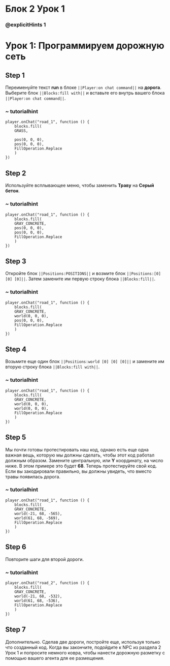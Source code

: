 # Блок 2 Урок 1
### @explicitHints 1

# Урок 1: Программируем дорожную сеть

## Step 1
Переименуйте текст **run** в блоке ``||Player:on chat command||`` на  **дорога**. Выберите блок ``||Blocks:fill with||`` и вставьте его внутрь вашего блока ``||Player:on chat command||``.

### ~ tutorialhint
``` blocks
player.onChat("road_1", function () {
    blocks.fill(
    GRASS,

    pos(0, 0, 0),
    pos(0, 0, 0),
    FillOperation.Replace
    )
})
```

## Step 2
Используйте всплывающее меню, чтобы заменить **Траву** на **Серый бетон**.
### ~ tutorialhint

``` blocks
player.onChat("road_1", function () {
    blocks.fill(
    GRAY_CONCRETE,
    pos(0, 0, 0),
    pos(0, 0, 0),
    FillOperation.Replace
    )
})
```

## Step 3
Откройте блок ``||Positions:POSITIONS||`` и возмите блок ``||Positions:[0] [0] [0]||``. Затем замените им первую строку блока ``||Blocks:fill||``.

### ~ tutorialhint
``` blocks
player.onChat("road_1", function () {
    blocks.fill(
    GRAY_CONCRETE,
    world(0, 0, 0),
    pos(0, 0, 0),
    FillOperation.Replace
    )
})
```

## Step 4
Возьмите еще один блок ``||Positions:world [0] [0] [0]||`` и замените им вторую строку блока ``||Blocks:fill with||``.

### ~ tutorialhint
``` blocks
player.onChat("road_1", function () {
    blocks.fill(
    GRAY_CONCRETE,
    world(0, 0, 0),
    world(0, 0, 0),
    FillOperation.Replace
    )
})
```

## Step 5
Мы почти готовы протестировать наш код, однако есть еще одна важная вещь, которую мы должны сделать, чтобы этот код работал должным образом. Замените центральную, или **Y** координату, на число ниже. В этом примере это будет **68**. Теперь протестируйте свой код. Если вы закодировали правильно, вы должны увидеть, что вместо травы появилась дорога.

### ~ tutorialhint
``` blocks
player.onChat("road_1", function () {
    blocks.fill(
    GRAY_CONCRETE,
    world(-21, 68, -565),
    world(61, 68, -569),
    FillOperation.Replace
    )
})

```

## Step 6
Повторите шаги для второй дороги.

### ~ tutorialhint
``` blocks
player.onChat("road_2", function () {
    blocks.fill(
    GRAY_CONCRETE,
    world(-21, 68, -532),
    world(61, 68, -536),
    FillOperation.Replace
    )
})
```

## Step 7
Дополнительно. Сделав две дороги, постройте еще, используя только что созданный код. Когда вы закончите, подойдите к NPC из раздела 2 Урок 1 и попросите немного ковра, чтобы нанести дорожную разметку с помощью вашего агента для ее размещения.
